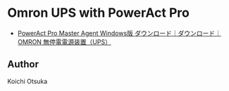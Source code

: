 # Omron UPS with PowerAct Pro

* [PowerAct Pro Master Agent Windows版 ダウンロード｜ダウンロード｜OMRON 無停電電源装置（UPS）](https://socialsolution.omron.com/jp/ja/products_service/ups/support/download/soft/poweractpro/master/poweractpro_master_windows.html)

## Author

Koichi Otsuka
